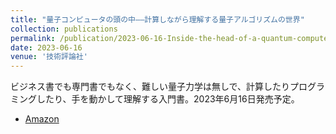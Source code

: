 ```yaml
---
title: "量子コンピュータの頭の中――計算しながら理解する量子アルゴリズムの世界"
collection: publications
permalink: /publication/2023-06-16-Inside-the-head-of-a-quantum-computer
date: 2023-06-16
venue: '技術評論社'
---
```

ビジネス書でも専門書でもなく、難しい量子力学は無しで、計算したりプログラミングしたり、手を動かして理解する入門書。2023年6月16日発売予定。
 * [Amazon](https://www.amazon.co.jp/dp/4297135116/)
